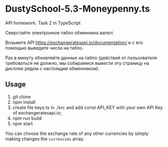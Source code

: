 # DustySchool-5.3-Moneypenny.ts

API homework. Task 2 in TypeScript

Сверстайте электронное табло обменника валют.

Возьмите API https://exchangeratesapi.io/documentation/ и с его помощью выведите числа на табло.

Раз в минуту обновляйте данные на табло (действий от пользователя требоваться не должно, мы собираемся вывести эту страницу на дисплее рядом с настоящим обменником).

## Usage

1. git clone
2. npm install
3. create file keys.ts in ./src and add const API_KEY with your own API Key of exchangeratesapi.io;
4. npm run build
5. npm start

You can choose the exchange rate of any other currencies by simply making changes the `currencies` array.
